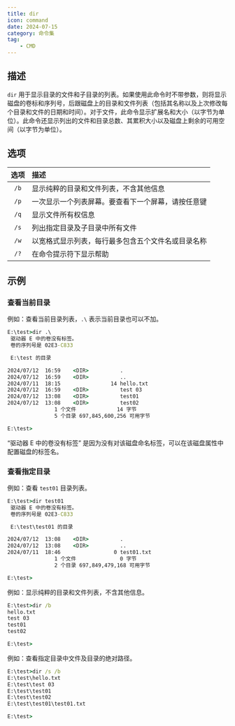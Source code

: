 ```yaml
---
title: dir
icon: command
date: 2024-07-15
category: 命令集
tag:
    - CMD
---
```


## 描述

`dir` 用于显示目录的文件和子目录的列表。如果使用此命令时不带参数，则将显示磁盘的卷标和序列号，后跟磁盘上的目录和文件列表（包括其名称以及上次修改每个目录和文件的日期和时间）。对于文件，此命令显示扩展名和大小（以字节为单位）。此命令还显示列出的文件和目录总数、其累积大小以及磁盘上剩余的可用空间（以字节为单位）。

## 选项

|  选项  |  描述  |
|  :----:  |  :----  |
|  `/b`  |  显示纯粹的目录和文件列表，不含其他信息  |
|  `/p`  |  一次显示一个列表屏幕。要查看下一个屏幕，请按任意键  |
|  `/q`  |  显示文件所有权信息  |
|  `/s`  |  列出指定目录及子目录中所有文件  |
|  `/w`  |  以宽格式显示列表，每行最多包含五个文件名或目录名称  |
|  `/?`  |  在命令提示符下显示帮助  |

## 示例

### 查看当前目录

例如：查看当前目录列表，`.\` 表示当前目录也可以不加。

```cmd
E:\test>dir .\
 驱动器 E 中的卷没有标签。
 卷的序列号是 02E3-C833

 E:\test 的目录

2024/07/12  16:59    <DIR>          .
2024/07/12  16:59    <DIR>          ..
2024/07/11  18:15                14 hello.txt
2024/07/12  16:59    <DIR>          test 03
2024/07/12  13:08    <DIR>          test01
2024/07/12  13:08    <DIR>          test02
               1 个文件             14 字节
               5 个目录 697,845,600,256 可用字节

E:\test>
```

“驱动器 E 中的卷没有标签” 是因为没有对该磁盘命名标签，可以在该磁盘属性中配置磁盘的标签名。

### 查看指定目录

例如：查看 `test01` 目录列表。

```cmd
E:\test>dir test01
 驱动器 E 中的卷没有标签。
 卷的序列号是 02E3-C833

 E:\test\test01 的目录

2024/07/12  13:08    <DIR>          .
2024/07/12  13:08    <DIR>          ..
2024/07/11  18:46                 0 test01.txt
               1 个文件              0 字节
               2 个目录 697,849,479,168 可用字节

E:\test>
```

例如：显示纯粹的目录和文件列表，不含其他信息。

```cmd
E:\test>dir /b
hello.txt
test 03
test01
test02

E:\test>
```

例如：查看指定目录中文件及目录的绝对路径。

```cmd
E:\test>dir /s /b
E:\test\hello.txt
E:\test\test 03
E:\test\test01
E:\test\test02
E:\test\test01\test01.txt

E:\test>
```
